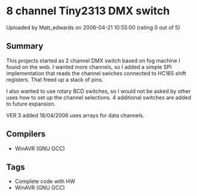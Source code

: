 # 8 channel Tiny2313 DMX switch

Uploaded by Matt_edwards on 2006-04-21 10:55:00 (rating 0 out of 5)

## Summary

This projects started as 2 channel DMX switch based on fog machine I found on the web. I wanted more channels, so I added a simple SPI implementation that reads the channel swiches connected to HC165 shift registers. That freed up a stack of pins.  

I also wanted to use rotary BCD switches, so I would not be asked by other uses how to set up the channel selections. 4 additional switches are added to future expansion. 


VER 3 added 18/04/2006 uses arrays for data channels.

## Compilers

- WinAVR (GNU GCC)

## Tags

- Complete code with HW
- WinAVR (GNU GCC)
